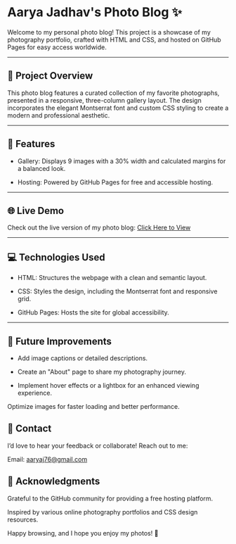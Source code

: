 # Aarya Jadhav's Photo Blog ✨

Welcome to my personal photo blog! This project is a showcase of my photography portfolio, crafted with HTML and CSS, and hosted on GitHub Pages for easy access worldwide.

---

## 🚀 Project Overview

This photo blog features a curated collection of my favorite photographs, presented in a responsive, three-column gallery layout. The design incorporates the elegant Montserrat font and custom CSS styling to create a modern and professional aesthetic.

---

## 🎨 Features


- Gallery: Displays 9 images with a 30% width and calculated margins for a balanced look.



- Hosting: Powered by GitHub Pages for free and accessible hosting.

---

## 🌐 Live Demo

Check out the live version of my photo blog:
[Click Here to View](https://susshiii.github.io/photo-blog/)


---

## 💻 Technologies Used





- HTML: Structures the webpage with a clean and semantic layout.



- CSS: Styles the design, including the Montserrat font and responsive grid.



- GitHub Pages: Hosts the site for global accessibility.

---


## 🌱 Future Improvements





- Add image captions or detailed descriptions.



- Create an "About" page to share my photography journey.



- Implement hover effects or a lightbox for an enhanced viewing experience.



Optimize images for faster loading and better performance.



## 📧 Contact

I’d love to hear your feedback or collaborate! Reach out to me:





Email: aaryaj76@gmail.com




## 🙏 Acknowledgments





Grateful to the GitHub community for providing a free hosting platform.



Inspired by various online photography portfolios and CSS design resources.



Happy browsing, and I hope you enjoy my photos! 📸






